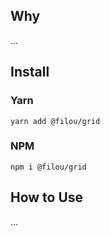 ## Why

...

## Install

### Yarn

```
yarn add @filou/grid
```

### NPM

```
npm i @filou/grid
```

## How to Use

...
